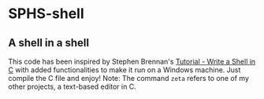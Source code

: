 # SPHS-shell
## A shell in a shell
This code has been inspired by Stephen Brennan's [Tutorial - Write a Shell in C](https://brennan.io/2015/01/16/write-a-shell-in-c/) with added functionalities to make it run on a Windows machine. Just compile the C file and enjoy!
Note: The command `zeta` refers to one of my other projects, a text-based editor in C.
